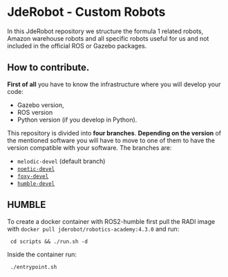 # JdeRobot - Custom Robots

In this JdeRobot repository we structure the formula 1 related robots, Amazon warehouse robots and all specific robots useful for us and not included in the official ROS or Gazebo packages.

## How to contribute.

**First of all** you have to know the infrastructure where you will develop your code: 

- Gazebo version,
- ROS version
- Python version (if you develop in Python).

This repository is divided into **four branches**. **Depending on the version** of the mentioned software you will have to move to one of them to have the version compatible with your software. The branches are:
- `melodic-devel` (default branch)
- [`noetic-devel`](https://github.com/JdeRobot/CustomRobots/tree/noetic-devel)
- [`foxy-devel`](https://github.com/JdeRobot/CustomRobots/tree/foxy-devel)
- [`humble-devel`](https://github.com/JdeRobot/CustomRobots/tree/humble-devel)

## HUMBLE
To create a docker container with ROS2-humble first pull the RADI image with `docker pull jderobot/robotics-academy:4.3.0` and run:
~~~
 cd scripts && ./run.sh -d
~~~
Inside the container run:
~~~
 ./entrypoint.sh
~~~
